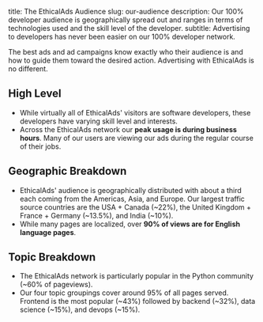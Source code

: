 title: The EthicalAds Audience
slug: our-audience
description: Our 100% developer audience is geographically spread out and ranges in terms of technologies used and the skill level of the developer.
subtitle: Advertising to developers has never been easier on our 100% developer network.

The best ads and ad campaigns know exactly who their audience is
and how to guide them toward the desired action.
Advertising with EthicalAds is no different.


## High Level

* While virtually all of EthicalAds' visitors are software developers,
  these developers have varying skill level and interests.
* Across the EthicalAds network our **peak usage is during business hours**.
  Many of our users are viewing our ads during the regular course of their jobs.


## Geographic Breakdown

* EthicalAds' audience is geographically distributed
  with about a third each coming from the Americas, Asia, and Europe.
  Our largest traffic source countries are the USA + Canada (~22%), the United Kingdom + France + Germany (~13.5%), and India (~10%).
* While many pages are localized, over **90% of views are for English language pages**.


## Topic Breakdown

* The EthicalAds network is particularly popular in the Python community (~60% of pageviews).
* Our four topic groupings cover around 95% of all pages served.
  Frontend is the most popular (~43%) followed by backend (~32%), data science (~15%), and devops (~15%).

